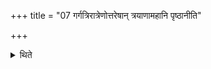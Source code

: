 +++
title = "07 गर्गत्रिरात्रेणोत्तरेषान् त्रयाणामहानि पृष्ठानीति"

+++

<details><summary>थिते</summary>

गर्गत्रिरात्रेणोत्तरेषां त्रयाणामहानि पृष्ठानीति व्याख्यातानि ७
</details>

